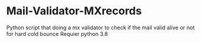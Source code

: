 # Mail-Validator-MXrecords
Python script that doing a mx validator to check if the mail valid alive or not for hard cold bounce
Requier python 3.8
